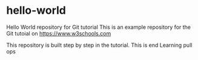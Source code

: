 # hello-world
Hello World repository for Git tutorial
This is an example repository for the Git tutoial on https://www.w3schools.com

This repository is built step by step in the tutorial.
This is end
Learning pull ops
